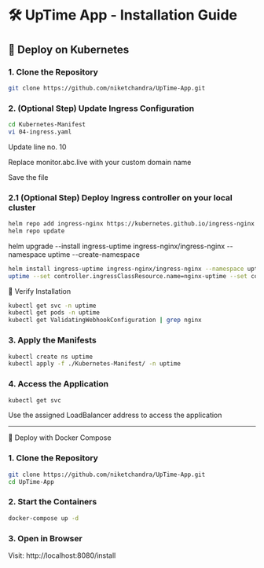 # 🛠️ UpTime App - Installation Guide

## 🚀 Deploy on Kubernetes

### 1. Clone the Repository

```bash
git clone https://github.com/niketchandra/UpTime-App.git

```
###  2. (Optional Step) Update Ingress Configuration
```bash
cd Kubernetes-Manifest
vi 04-ingress.yaml
```

Update line no. 10

Replace monitor.abc.live with your custom domain name

Save the file

###  2.1 (Optional Step) Deploy Ingress controller on your local cluster

```bash
helm repo add ingress-nginx https://kubernetes.github.io/ingress-nginx
helm repo update
```

helm upgrade --install ingress-uptime ingress-nginx/ingress-nginx --namespace uptime --create-namespace

```bash
helm install ingress-uptime ingress-nginx/ingress-nginx --namespace uptime --create-namespace --set controller.ingressClass=nginx-
uptime --set controller.ingressClassResource.name=nginx-uptime --set controller.service.type=LoadBalancer
```
🧪 Verify Installation
```bash
kubectl get svc -n uptime
kubectl get pods -n uptime
kubectl get ValidatingWebhookConfiguration | grep nginx
```

### 3. Apply the Manifests

```bash
kubectl create ns uptime
kubectl apply -f ./Kubernetes-Manifest/ -n uptime
```

### 4. Access the Application

```bash
kubectl get svc
```

Use the assigned LoadBalancer address to access the application

--------------------------------------------------------------------

🐳 Deploy with Docker Compose
### 1. Clone the Repository

```bash
git clone https://github.com/niketchandra/UpTime-App.git
cd UpTime-App
```

### 2. Start the Containers

```bash
docker-compose up -d
```
### 3. Open in Browser
Visit: http://localhost:8080/install

